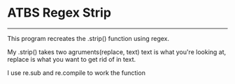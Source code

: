# ATBS Regex Strip
---
This program recreates the .strip() function using regex.

My .strip() takes two agruments(replace, text) text is what you're looking at, replace is what you want to get rid of in text.

I use re.sub and re.compile to work the function